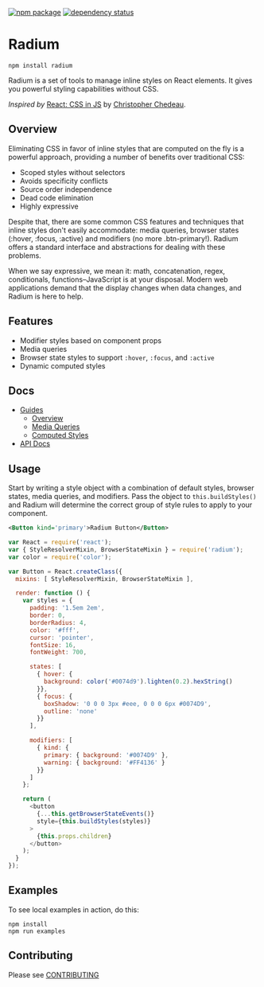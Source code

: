 [![npm package](https://img.shields.io/npm/v/radium.svg)](https://www.npmjs.org/package/radium)
[![dependency status](https://img.shields.io/david/FormidableLabs/radium.svg)](https://david-dm.org/FormidableLabs/radium)

# Radium

```
npm install radium
```

Radium is a set of tools to manage inline styles on React elements. It gives you powerful styling capabilities without CSS.

_Inspired by_ <a href="https://speakerdeck.com/vjeux/react-css-in-js">React: CSS in JS</a>
by <a href="https://twitter.com/Vjeux">Christopher Chedeau</a>.

## Overview

Eliminating CSS in favor of inline styles that are computed on the fly is a powerful approach, providing a number of benefits over traditional CSS:

- Scoped styles without selectors
- Avoids specificity conflicts
- Source order independence
- Dead code elimination
- Highly expressive

Despite that, there are some common CSS features and techniques that inline styles don't easily accommodate: media queries, browser states (:hover, :focus, :active) and modifiers (no more .btn-primary!). Radium offers a standard interface and abstractions for dealing with these problems.

When we say expressive, we mean it: math, concatenation, regex, conditionals, functions–JavaScript is at your disposal. Modern web applications demand that the display changes when data changes, and Radium is here to help.

## Features

* Modifier styles based on component props
* Media queries
* Browser state styles to support `:hover`, `:focus`, and `:active`
* Dynamic computed styles

## Docs

- [Guides](docs/guides)
  - [Overview](docs/guides/overview.md)
  - [Media Queries](docs/guides/media-queries.md)
  - [Computed Styles](docs/guides/computed-styles.md)
- [API Docs](docs/api)

## Usage

Start by writing a style object with a combination of default styles, browser states, media queries, and modifiers. Pass the object to `this.buildStyles()` and Radium will determine the correct group of style rules to apply to your component.

```xml
<Button kind='primary'>Radium Button</Button>
```

```js
var React = require('react');
var { StyleResolverMixin, BrowserStateMixin } = require('radium');
var color = require('color');

var Button = React.createClass({
  mixins: [ StyleResolverMixin, BrowserStateMixin ],

  render: function () {
    var styles = {
      padding: '1.5em 2em',
      border: 0,
      borderRadius: 4,
      color: '#fff',
      cursor: 'pointer',
      fontSize: 16,
      fontWeight: 700,

      states: [
        { hover: {
          background: color('#0074d9').lighten(0.2).hexString()
        }},
        { focus: {
          boxShadow: '0 0 0 3px #eee, 0 0 0 6px #0074D9',
          outline: 'none'
        }}
      ],

      modifiers: [
        { kind: {
          primary: { background: '#0074D9' },
          warning: { background: '#FF4136' }
        }}
      ]
    };

    return (
      <button
        {...this.getBrowserStateEvents()}
        style={this.buildStyles(styles)}
      >
        {this.props.children}
      </button>
    );
  }
});
```

## Examples

To see local examples in action, do this:

```
npm install
npm run examples
```

## Contributing

Please see [CONTRIBUTING](CONTRIBUTING.md)
